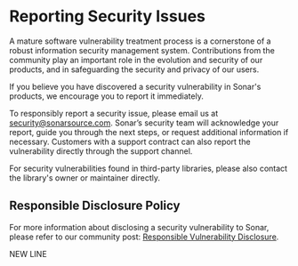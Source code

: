 # Reporting Security Issues

A mature software vulnerability treatment process is a cornerstone of a robust information security management system. Contributions from the community play an important role in the evolution and security of our products, and in safeguarding the security and privacy of our users.

If you believe you have discovered a security vulnerability in Sonar's products, we encourage you to report it immediately.

To responsibly report a security issue, please email us at [security@sonarsource.com](mailto:security@sonarsource.com). Sonar’s security team will acknowledge your report, guide you through the next steps, or request additional information if necessary. Customers with a support contract can also report the vulnerability directly through the support channel.

For security vulnerabilities found in third-party libraries, please also contact the library's owner or maintainer directly.

## Responsible Disclosure Policy

For more information about disclosing a security vulnerability to Sonar, please refer to our community post: [Responsible Vulnerability Disclosure](https://community.sonarsource.com/t/responsible-vulnerability-disclosure/9317).

NEW LINE
